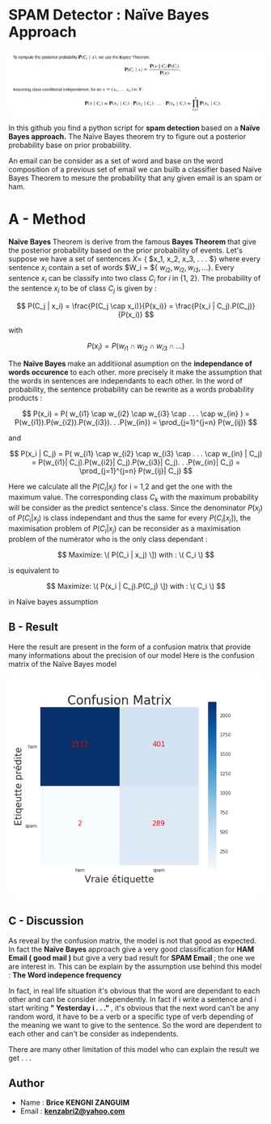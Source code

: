# SPAM Detector : Naïve Bayes Approach
![Bayes Therem](medias/images/naive_approach.png)

In this github you find a python script for <strong> spam detection </strong> based on a <strong> Naïve Bayes approach.</strong> The Naïve Bayes theorem try to figure out a posterior probability base on prior probabiility. 

An email can be consider as a set of word and base on the word composition of a previous set of email we can builb a classifier  based Naïve Bayes Theorem to mesure the probability that any given email is an spam or ham.

# A - Method
<strong> Naïve Bayes </strong> Theorem is derive from the famous <strong> Bayes Theorem </strong> that give the posterior probability based on the prior probability of events. Let's suppose we have a set of sentences $X =$ { $x_1, x_2, x_3, . . . $} where every sentence $x_i$ contain a set of words $W_i = ${ $w_{i2} , w_{i2}, w_{i3}, . . .$}. Every sentence $x_i$ can be classify into two class $C_i$ for $i$ in {1, 2}. The probability of the sentence $x_i$ to be of class $C_j$ is given by : 

$$
P(C_j | x_i) = \frac{P(C_j \cap x_i)}{P(x_i)} 
             = \frac{P(x_i | C_j).P(C_j)}{P(x_i)}
$$

with 

$$
P(x_i) = P( w_{i1} \cap w_{i2} \cap w_{i3} \cap . . . )
$$

The <strong> Naïve Bayes </strong> make an additiional asumption on the <strong>independance of words occurence</strong> to each other. more precisely it make the assumption that the words in sentences are independants to each other. In the word of probability, the sentence probability can be rewrite as a words probability products : 

$$
P(x_i) = P( w_{i1} \cap w_{i2} \cap w_{i3} \cap . . . \cap w_{in} )  
       = P(w_{i1}).P(w_{i2}).P(w_{i3}). . .P(w_{in}) 
       = \prod_{j=1}^{j=n} P(w_{ij})
$$

and

$$
P(x_i | C_j) = P( w_{i1} \cap w_{i2} \cap w_{i3} \cap . . . \cap w_{in} | C_j) 
             = P(w_{i1}| C_j).P(w_{i2}| C_j).P(w_{i3}| C_j). . .P(w_{in}| C_j) 
             = \prod_{j=1}^{j=n} P(w_{ij}| C_j)
$$

Here we calculate all the $P(C_i | x_j)$ for i = 1,2 and get the one with the maximum value. The corresponding class $C_k$ with the maximum probability will be consider as the predict sentence's class. Since the denominator $P(x_j)$ of $P(C_i | x_j )$ is class independant and thus the same for every $P(C_i [ x_j])$, the maximisation problem of $P(C_i | x_j)$ can be reconsider as a maximisation problem of the numérator who is the only class dependant :

$$
Maximize: \(     P(C_i | x_j)    \]) 
with  : \( C_i \)  
$$

is equivalent to 

$$
Maximize: \(    P(x_i | C_j).P(C_j)    \]) 
with   : \( C_i \)  
$$


in Naïve bayes assumption

## B - Result 
Here  the  result are present in the form of a confusion matrix that provide many informations about the precision of our model
Here is the confusion matrix of the Naïve Bayes model 

![confusion matrix](medias/images/confusion_matrix.png)

## C - Discussion

As reveal by the confusion matrix, the model is not that good as expected. In fact the <strong> Naïve Bayes </strong> approach give a very good classification for <strong> HAM Email ( good mail ) </strong> but give a very bad result for <strong> SPAM Email </strong>; the one we are interest in. This can be explain by the assumption use behind this model : <strong> The Word indepence frequency </strong>

In fact, in real life situation it's obvious that the word are dependant to each other and can be consider independently. In fact if i write a sentence and i start writing <strong>" Yesterday i . . ." </strong>, it's obvious that the next word can't be any random word, it have to be a verb or a specific type of verb depending of the meaning we want to give to the sentence. So the word are dependent to each other and can't be consider as independents.

There are many other limitation of this model who can explain the result we get . . .

## Author
- Name : <strong> Brice KENGNI ZANGUIM </strong>
- Email : <strong> kenzabri2@yahoo.com </strong>